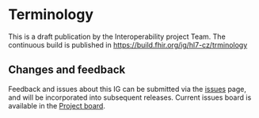# Terminology

This is a draft publication by the Interoperability project Team. The continuous build is published in https://build.fhir.org/ig/hl7-cz/trminology

## Changes and feedback
Feedback and issues about this IG can be submitted via the [issues](issues) page, and will be incorporated into subsequent releases. Current issues board is available in the [Project board](https://github.com/orgs/HL7-cz/projects/2).
